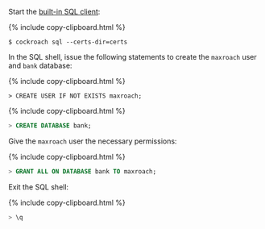 Start the [built-in SQL client](use-the-built-in-sql-client.html):

{% include copy-clipboard.html %}
~~~ shell
$ cockroach sql --certs-dir=certs
~~~

In the SQL shell, issue the following statements to create the `maxroach` user and `bank` database:

{% include copy-clipboard.html %}
~~~ sql?nofmt
> CREATE USER IF NOT EXISTS maxroach;
~~~

{% include copy-clipboard.html %}
~~~ sql
> CREATE DATABASE bank;
~~~

Give the `maxroach` user the necessary permissions:

{% include copy-clipboard.html %}
~~~ sql
> GRANT ALL ON DATABASE bank TO maxroach;
~~~

Exit the SQL shell:

{% include copy-clipboard.html %}
~~~ sql
> \q
~~~
